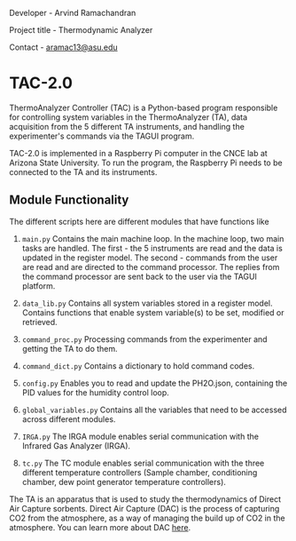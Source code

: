 Developer - Arvind Ramachandran

Project title - Thermodynamic Analyzer

Contact - aramac13@asu.edu

# TAC-2.0

ThermoAnalyzer Controller (TAC) is a Python-based program responsible for controlling system variables in the ThermoAnalyzer (TA), data acquisition from the 5 different TA instruments, and handling the experimenter's commands via the TAGUI program.

TAC-2.0 is implemented in a Raspberry Pi computer in the CNCE lab at Arizona State University. To run the program, the Raspberry Pi needs to be connected to the TA and its instruments.

## Module Functionality

The different scripts here are different modules that have functions like

1. `main.py` Contains the main machine loop. In the machine loop, two main tasks are handled. The first - the 5 instruments are read and the data is updated in the register model. The second - commands from the user are read and are directed to the command processor. The replies from the command processor are sent back to the user via the TAGUI platform.

2. `data_lib.py` Contains all system variables stored in a register model. Contains functions that enable system variable(s) to be set, modified or retrieved. 

3. `command_proc.py` Processing commands from the experimenter and getting the TA to do them. 

4. `command_dict.py` Contains a dictionary to hold command codes.

5. `config.py` Enables you to read and update the PH2O.json, containing the PID values for the humidity control loop.

6. `global_variables.py` Contains all the variables that need to be accessed across different modules.

7. `IRGA.py` The IRGA module enables serial communication with the Infrared Gas Analyzer (IRGA).

8. `tc.py` The TC module enables serial communication with the three different temperature controllers (Sample chamber, conditioning chamber, dew point generator temperature controllers).

The TA is an apparatus that is used to study the thermodynamics of Direct Air Capture sorbents. Direct Air Capture (DAC) is the process of capturing CO2 from the atmosphere, as a way of managing the build up of CO2 in the atmosphere. You can learn more about DAC [here](https://cnce.engineering.asu.edu).